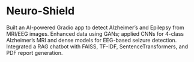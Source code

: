 # Neuro-Shield
Built an AI-powered Gradio app to detect Alzheimer’s and Epilepsy from MRI/EEG images. Enhanced data using GANs; applied CNNs for 4-class Alzheimer’s MRI and dense models for EEG-based seizure detection. Integrated a RAG chatbot with FAISS, TF-IDF, SentenceTransformers, and PDF report generation.
